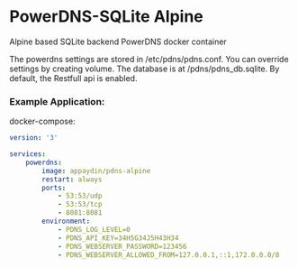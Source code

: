 # PowerDNS-SQLite Alpine

Alpine based SQLite backend PowerDNS docker container

The powerdns settings are stored in /etc/pdns/pdns.conf. You can override settings by creating volume. The database is at /pdns/pdns_db.sqlite. By default, the Restfull api is enabled.

### Example Application:
docker-compose:
```yaml
version: '3'

services:
    powerdns:
        image: appaydin/pdns-alpine
        restart: always
        ports:
            - 53:53/udp
            - 53:53/tcp
            - 8081:8081
        environment:
            - PDNS_LOG_LEVEL=0
            - PDNS_API_KEY=34H5G34J5H43H34
            - PDNS_WEBSERVER_PASSWORD=123456
            - PDNS_WEBSERVER_ALLOWED_FROM=127.0.0.1,::1,172.0.0.0/8
```
